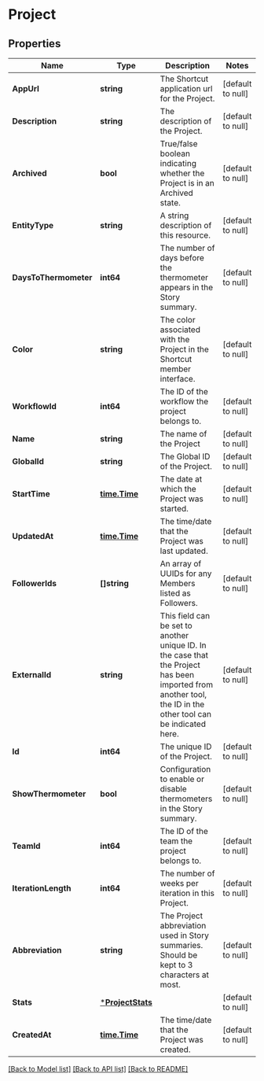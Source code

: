 # Project

## Properties
Name | Type | Description | Notes
------------ | ------------- | ------------- | -------------
**AppUrl** | **string** | The Shortcut application url for the Project. | [default to null]
**Description** | **string** | The description of the Project. | [default to null]
**Archived** | **bool** | True/false boolean indicating whether the Project is in an Archived state. | [default to null]
**EntityType** | **string** | A string description of this resource. | [default to null]
**DaysToThermometer** | **int64** | The number of days before the thermometer appears in the Story summary. | [default to null]
**Color** | **string** | The color associated with the Project in the Shortcut member interface. | [default to null]
**WorkflowId** | **int64** | The ID of the workflow the project belongs to. | [default to null]
**Name** | **string** | The name of the Project | [default to null]
**GlobalId** | **string** | The Global ID of the Project. | [default to null]
**StartTime** | [**time.Time**](time.Time.md) | The date at which the Project was started. | [default to null]
**UpdatedAt** | [**time.Time**](time.Time.md) | The time/date that the Project was last updated. | [default to null]
**FollowerIds** | **[]string** | An array of UUIDs for any Members listed as Followers. | [default to null]
**ExternalId** | **string** | This field can be set to another unique ID. In the case that the Project has been imported from another tool, the ID in the other tool can be indicated here. | [default to null]
**Id** | **int64** | The unique ID of the Project. | [default to null]
**ShowThermometer** | **bool** | Configuration to enable or disable thermometers in the Story summary. | [default to null]
**TeamId** | **int64** | The ID of the team the project belongs to. | [default to null]
**IterationLength** | **int64** | The number of weeks per iteration in this Project. | [default to null]
**Abbreviation** | **string** | The Project abbreviation used in Story summaries. Should be kept to 3 characters at most. | [default to null]
**Stats** | [***ProjectStats**](ProjectStats.md) |  | [default to null]
**CreatedAt** | [**time.Time**](time.Time.md) | The time/date that the Project was created. | [default to null]

[[Back to Model list]](../README.md#documentation-for-models) [[Back to API list]](../README.md#documentation-for-api-endpoints) [[Back to README]](../README.md)


